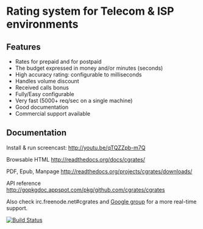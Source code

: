 # Rating system for Telecom & ISP environments #

## Features ##
+ Rates for prepaid and for postpaid
+ The budget expressed in money and/or minutes (seconds)
+ High accuracy rating: configurable to milliseconds
+ Handles volume discount
+ Received calls bonus
+ Fully/Easy configurable 
+ Very fast (5000+ req/sec on a single machine)
+ Good documentation
+ Commercial support available

## Documentation ##
Install & run screencast: http://youtu.be/qTQZZpb-m7Q

Browsable HTML http://readthedocs.org/docs/cgrates/

PDF, Epub, Manpage http://readthedocs.org/projects/cgrates/downloads/

API reference http://gopkgdoc.appspot.com/pkg/github.com/cgrates/cgrates

Also check irc.freenode.net#cgrates and [Google group](https://groups.google.com/forum/#!forum/cgrates) for a more real-time support.

[![Build Status](https://drone.io/github.com/cgrates/cgrates/status.png)](https://drone.io/github.com/cgrates/cgrates/latest)